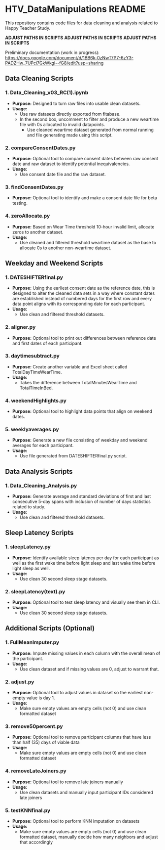 # HTV_DataManipulations README

This repository contains code files for data cleaning and analysis related to Happy Teacher Study.

**ADJUST PATHS IN SCRIPTS**
**ADJUST PATHS IN SCRIPTS**
**ADJUST PATHS IN SCRIPTS**



Preliminary documentation (work in progress): https://docs.google.com/document/d/1BB6k-0zNwT7P7-6zY3-PADZHw_7UPci7GkWkgi--fG8/edit?usp=sharing

## Data Cleaning Scripts

### 1. Data_Cleaning_v03_RC(1).ipynb

- **Purpose:** Designed to turn raw files into usable clean datasets.
- **Usage:**
  - Use raw datasets directly exported from fitabase.
  - In the second box, uncomment to filter and produce a new weartime file with 0s allocated to invalid datapoints. 
    - Use cleaned weartime dataset generated from normal running and file generating made using this script.

### 2. compareConsentDates.py

- **Purpose:** Optional tool to compare consent dates between raw consent date and raw dataset to identify potential inequivalencies.
- **Usage:**
  - Use consent date file and the raw dataset.

### 3. findConsentDates.py

- **Purpose:** Optional tool to identify and make a consent date file for beta testing.

### 4. zeroAllocate.py

- **Purpose:** Based on Wear Time threshold 10-hour invalid limit, allocate zeros to another dataset.
- **Usage:**
  - Use cleaned and filtered threshold weartime dataset as the base to allocate 0s to another non-weartime dataset.

## Weekday and Weekend Scripts

### 1. DATESHIFTERfinal.py

- **Purpose:** Using the earliest consent date as the reference date, this is designed to alter the cleaned data sets in a way where constant dates are established instead of numbered days for the first row and every data point aligns with its corresponding date for each participant.
- **Usage:**
  - Use clean and filtered threshold datasets.

### 2. aligner.py

- **Purpose:** Optional tool to print out differences between reference date and first dates of each participant.

### 3. daytimesubtract.py

- **Purpose:** Create another variable and Excel sheet called TotalDayTimeWearTime.
- **Usage:**
  - Takes the difference between TotalMinutesWearTime and TotalTimeInBed.

### 4. weekendHighlights.py

- **Purpose:** Optional tool to highlight data points that align on weekend dates.

### 5. weeklyaverages.py

- **Purpose:** Generate a new file consisting of weekday and weekend averages for each participant.
- **Usage:**
  - Use file generated from DATESHIFTERfinal.py script.

## Data Analysis Scripts

### 1. Data_Cleaning_Analysis.py

- **Purpose:** Generate average and standard deviations of first and last consecutive 5-day spans with inclusion of number of days statistics related to study.
- **Usage:**
  - Use clean and filtered threshold datasets.

## Sleep Latency Scripts

### 1. sleepLatency.py

- **Purpose:** Identify available sleep latency per day for each participant as well as the first wake time before light sleep and last wake time before light sleep as well.
- **Usage:**
  - Use clean 30 second sleep stage datasets.
 
### 2. sleepLatency(text).py

- **Purpose:** Optional tool to test sleep latency and visually see them in CLI.
- **Usage:**
  - Use clean 30 second sleep stage datasets.

## Additional Scripts (Optional)

### 1. FullMeanImputer.py

- **Purpose:** Impute missing values in each column with the overall mean of the participant.
- **Usage:**
  - Use clean dataset and if missing values are 0, adjust to warrant that.
 
### 2. adjust.py
- **Purpose:** Optional tool to adjust values in dataset so the earliest non-empty value is day 1.
- **Usage:**
  - Make sure empty values are empty cells (not 0) and use clean formatted dataset

### 3. remove50percent.py
- **Purpose:** Optional tool to remove participant columns that have less than half (35) days of viable data
- **Usage:**
  - Make sure empty values are empty cells (not 0) and use clean formatted dataset

 ### 4. removeLateJoiners.py
- **Purpose:** Optional tool to remove late joiners manually
- **Usage:**
  - Use clean datasets and manually input participant IDs considered late joiners

### 5. testKNNfinal.py
- **Purpose:** Optional tool to perform KNN imputation on datasets
- **Usage:**
  - Make sure empty values are empty cells (not 0) and use clean formatted dataset, manually decide how many neighbors and adjust that accordingly
  
